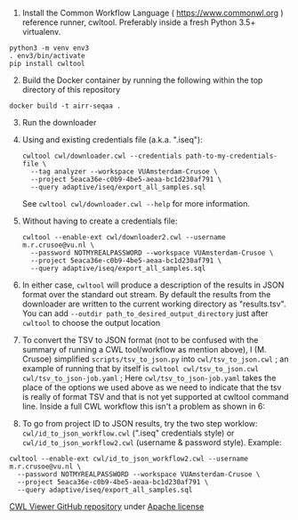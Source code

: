 1. Install the Common Workflow Language ( https://www.commonwl.org ) reference runner, cwltool. Preferably inside a fresh Python 3.5+ virtualenv.

```
python3 -m venv env3
. env3/bin/activate
pip install cwltool
```

2. Build the Docker container by running the following within the top directory of this repository

```
docker build -t airr-seqaa . 
```

3. Run the downloader
  1. Using and existing credentials file (a.k.a. ".iseq"):
     ```
     cwltool cwl/downloader.cwl --credentials path-to-my-credentials-file \
       --tag analyzer --workspace VUAmsterdam-Crusoe \
       --project 5eaca36e-c0b9-4be5-aeaa-bc1d230af791 \
       --query adaptive/iseq/export_all_samples.sql
     ```
     See `cwltool cwl/downloader.cwl --help` for more information.
  2. Without having to create a credentials file:
     ```
     cwltool --enable-ext cwl/downloader2.cwl --username m.r.crusoe@vu.nl \
       --password NOTMYREALPASSWORD --workspace VUAmsterdam-Crusoe \
       --project 5eaca36e-c0b9-4be5-aeaa-bc1d230af791 \
       --query adaptive/iseq/export_all_samples.sql
     ```

4. In either case, `cwltool` will produce a description of the results in JSON format over the standard out stream. By default the results from the downloader are written to the current working directory as "results.tsv". You can add `--outdir path_to_desired_output_directory` just after `cwltool` to choose the output location

5. To convert the TSV to JSON format (not to be confused with the summary of running a CWL tool/workflow as mention above), I (M. Crusoe) simplified `scripts/tsv_to_json.py` into `cwl/tsv_to_json.cwl` ; an example of running that by itself is `cwltool cwl/tsv_to_json.cwl cwl/tsv_to_json-job.yaml` ; Here `cwl/tsv_to_json-job.yaml` takes the place of the options we used above as we need to indicate that the tsv is really of format TSV and that is not yet supported at cwltool command line. Inside a full CWL workflow this isn't a problem as shown in 6:

6. To go from project ID to JSON results, try the two step worklow: `cwl/id_to_json_workflow.cwl` (".iseq" credentials style) or `cwl/id_to_json_workflow2.cwl` (username & password style). Example:

```
cwltool --enable-ext cwl/id_to_json_workflow2.cwl --username m.r.crusoe@vu.nl \
  --password NOTMYREALPASSWORD --workspace VUAmsterdam-Crusoe \
  --project 5eaca36e-c0b9-4be5-aeaa-bc1d230af791 \
  --query adaptive/iseq/export_all_samples.sql
```

[CWL Viewer GitHub repository](https://github.com/common-workflow-language/cwlviewer) under [Apache license](http://www.apache.org/licenses/LICENSE-2.0)
